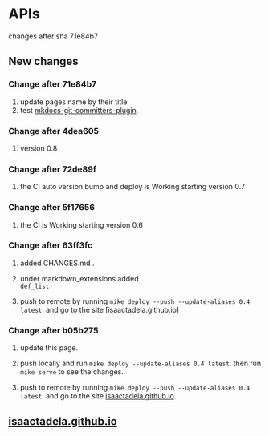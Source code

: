 # APIs

changes after sha 71e84b7

## New changes

### Change after 71e84b7
1. update pages name by their title
2. test [mkdocs-git-committers-plugin](https://github.com/byrnereese/mkdocs-git-committers-plugin).

### Change after 4dea605

1. version 0.8

### Change after 72de89f

1. the CI auto version bump and deploy is Working starting version 0.7

### Change after 5f17656

1. the CI is Working starting version 0.6

### Change after 63ff3fc

1. added CHANGES.md .

2. under markdown_extensions added   \
      ```def_list```

3. push to remote by running ```mike deploy --push --update-aliases 0.4 latest```.
    and go to the site [isaactadela.github.io]

### Change after b05b275

1. update this page.

2. push locally and run ```mike deploy --update-aliases 0.4 latest```.
then run ```mike serve``` to see the changes.

3. push to remote by running ```mike deploy --push --update-aliases 0.4 latest```.
      and go to the site [isaactadela.github.io](https://isaactadela.github.io/mkdocs-material/).

[isaactadela.github.io](https://isaactadela.github.io/mkdocs-material/)
---
